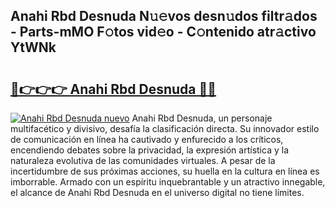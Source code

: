 ## Anahi Rbd Desnuda N𝚞𝚎vos desn𝚞dos filtr𝚊dos - Parts-mMO F𝚘tos vid𝚎o - C𝚘ntenido atr𝚊ctivo YtWNk

# <h2><a href="http://mb4ztw.tromn.icu/?c=Anahi+Rbd+Desnuda">🔗👉👉👉 Anahi Rbd Desnuda 🔗🔗</a></h2>

[![Anahi Rbd Desnuda nuevo](https://i.imgur.com/pEAQMta.gif)](http://mb4ztw.tromn.icu/?c=Anahi+Rbd+Desnuda)
Anahi Rbd Desnuda, un personaje multifacético y divisivo, desafía la clasificación directa. Su innovador estilo de comunicación en línea ha cautivado y enfurecido a los críticos, encendiendo debates sobre la privacidad, la expresión artística y la naturaleza evolutiva de las comunidades virtuales. A pesar de la incertidumbre de sus próximas acciones, su huella en la cultura en línea es imborrable. Armado con un espíritu inquebrantable y un atractivo innegable, el alcance de Anahi Rbd Desnuda en el universo digital no tiene límites.
